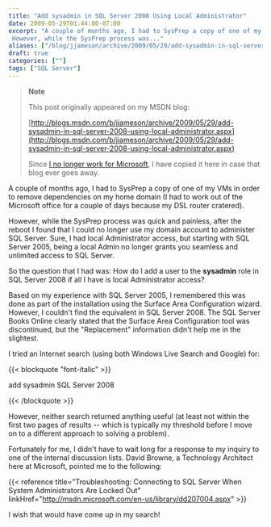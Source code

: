 ```yaml
---
title: "Add sysadmin in SQL Server 2008 Using Local Administrator"
date: 2009-05-29T01:44:00-07:00
excerpt: "A couple of months ago, I had to SysPrep a copy of one of my VMs in order to remove dependencies on my home domain (I had to work out of the Microsoft office for a couple of days because my DSL router cratered). 
 However, while the SysPrep process was..."
aliases: ["/blog/jjameson/archive/2009/05/29/add-sysadmin-in-sql-server-2008-using-local-administrator.aspx"]
draft: true
categories: [""]
tags: ["SQL Server"]
---
```


> **Note**
>
> This post originally appeared on my MSDN blog:
>
> [http://blogs.msdn.com/b/jjameson/archive/2009/05/29/add-sysadmin-in-sql-server-2008-using-local-administrator.aspx](http://blogs.msdn.com/b/jjameson/archive/2009/05/29/add-sysadmin-in-sql-server-2008-using-local-administrator.aspx)
>
> Since [I no longer work for Microsoft](/blog/jjameson/2011/09/02/last-day-with-microsoft), I have copied it here in case that blog ever goes away.

A couple of months ago, I had to SysPrep a copy of one of my VMs in order to remove dependencies on my home domain (I had to work out of the Microsoft office for a couple of days because my DSL router cratered).

However, while the SysPrep process was quick and painless, after the reboot I found that I could no longer use my domain account to administer SQL Server. Sure, I had local Administrator access, but starting with SQL Server 2005, being a local Admin no longer grants you seamless and unlimited access to SQL Server.

So the question that I had was: How do I add a user to the **sysadmin** role in SQL Server 2008 if all I have is local Administrator access?

Based on my experience with SQL Server 2005, I remembered this was done as part of the installation using the Surface Area Configuration wizard. However, I couldn't find the equivalent in SQL Server 2008. The SQL Server Books Online clearly stated that the Surface Area Configuration tool was discontinued, but the "Replacement" information didn't help me in the slightest.

I tried an Internet search (using both Windows Live Search and Google) for:

{{< blockquote "font-italic" >}}

add sysadmin SQL Server 2008

{{< /blockquote >}}

However, neither search returned anything useful (at least not within the first two pages of results -- which is typically my threshold before I move on to a different approach to solving a problem).

Fortunately for me, I didn't have to wait long for a response to my inquiry to one of the internal discussion lists. David Browne, a Technology Architect here at Microsoft, pointed me to the following:

{{< reference title="Troubleshooting: Connecting to SQL Server When System Administrators Are Locked Out" linkHref="http://msdn.microsoft.com/en-us/library/dd207004.aspx" >}}

I wish that would have come up in my search!

